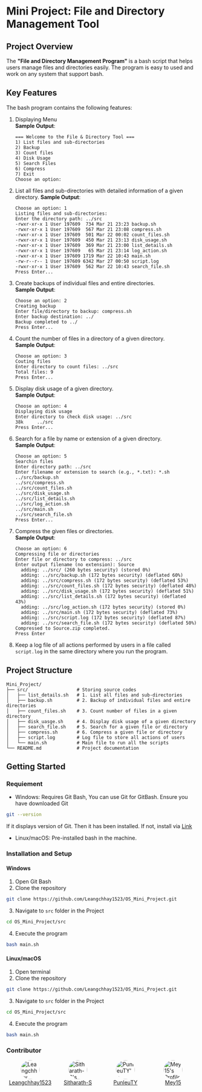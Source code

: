 # Mini Project: File and Directory Management Tool
## Project Overview
The **"File and Directory Management Program"** is a bash script that helps users manage files and directories easily. The program is easy to used and work on any system that support bash.

## Key Features
The bash program contains the following features:
1. Displaying Menu <br>
   **Sample Output**:
   ```plaintext
   === Welcome to the File & Directory Tool ===
   1) List files and sub-directories
   2) Backup
   3) Count files
   4) Disk Usage
   5) Search Files
   6) Compress
   7) Exit
   Choose an option: 
   ```
2. List all files and sub-directories with detailed information of a given directory.
   **Sample Output**:
   ```plaintext
   Choose an option: 1
   Listing files and sub-directories:
   Enter the directory path: ../src
   -rwxr-xr-x 1 User 197609  734 Mar 21 23:23 backup.sh
   -rwxr-xr-x 1 User 197609  567 Mar 21 23:08 compress.sh
   -rwxr-xr-x 1 User 197609  501 Mar 22 00:02 count_files.sh
   -rwxr-xr-x 1 User 197609  450 Mar 21 23:13 disk_usage.sh
   -rwxr-xr-x 1 User 197609  369 Mar 21 23:00 list_details.sh
   -rwxr-xr-x 1 User 197609   65 Mar 21 23:14 log_action.sh
   -rwxr-xr-x 1 User 197609 1719 Mar 22 10:43 main.sh
   -rw-r--r-- 1 User 197609 6342 Mar 27 00:50 script.log
   -rwxr-xr-x 1 User 197609  562 Mar 22 10:43 search_file.sh
   Press Enter...
   ```
3. Create backups of individual files and entire directories. <br>
   **Sample Output**:
   ```plaintext
   Choose an option: 2
   Creating backup
   Enter file/directory to backup: compress.sh
   Enter backup destination: ../
   Backup completed to ../
   Press Enter...
   ```
4. Count the number of files in a directory of a given directory. <br>
   **Sample Output**:
   ```plaintext
   Choose an option: 3
   Couting files
   Enter directory to count files: ../src
   Total files: 9
   Press Enter...
   ```
5. Display disk usage of a given directory. <br>
   **Sample Output**:
   ```plaintext
   Choose an option: 4
   Displaying disk usage
   Enter directory to check disk usage: ../src
   38k     ../src
   Press Enter...
   ```
6. Search for a file by name or extension of a given directory. <br>
   **Sample Output**:
   ```plaintext
   Choose an option: 5
   Searchin files
   Enter directory path: ../src
   Enter filename or extension to search (e.g., *.txt): *.sh
   ../src/backup.sh
   ../src/compress.sh
   ../src/count_files.sh
   ../src/disk_usage.sh
   ../src/list_details.sh
   ../src/log_action.sh
   ../src/main.sh
   ../src/search_file.sh
   Press Enter...
   ```
7. Compress the given files or directories. <br>
   **Sample Output**:
   ```plaintext
   Choose an option: 6
   Compressing file or directories
   Enter file or directory to compress: ../src
   Enter output filename (no extension): Source
     adding: ../src/ (260 bytes security) (stored 0%)
     adding: ../src/backup.sh (172 bytes security) (deflated 60%)
     adding: ../src/compress.sh (172 bytes security) (deflated 53%)
     adding: ../src/count_files.sh (172 bytes security) (deflated 48%)
     adding: ../src/disk_usage.sh (172 bytes security) (deflated 51%)
     adding: ../src/list_details.sh (172 bytes security) (deflated 43%)
     adding: ../src/log_action.sh (172 bytes security) (stored 0%)
     adding: ../src/main.sh (172 bytes security) (deflated 73%)
     adding: ../src/script.log (172 bytes security) (deflated 87%)
     adding: ../src/search_file.sh (172 bytes security) (deflated 50%)
   Compressed to Source.zip completed.
   Press Enter
   ```
8. Keep a log file of all actions performed by users in a file called `script.log` in the same directory where you run the program.

## Project Structure
```plaintext
Mini_Project/
├── src/                  # Storing source codes
│   ├── list_details.sh   # 1. List all files and sub-directories
│   ├── backup.sh         # 2. Backup of individual files and entire directories
│   ├── count_files.sh    # 3. Count number of files in a given directory
│   ├── disk_uasge.sh     # 4. Display disk usage of a given directory
│   ├── search_file.sh    # 5. Search for a given file or directory
│   ├── compress.sh       # 6. Compress a given file or directory
│   ├── script.log        # Log file to store all actions of users
│   └── main.sh           # Main file to run all the scripts
└── README.md             # Project documentation
```

## Getting Started
### Requiement
- Windows: Requires Git Bash, You can use Git for GitBash. Ensure you have downloaded Git
```bash
git --version
```
If it displays version of Git. Then it has been installed. If not, install via [Link](https://git-scm.com/)
- Linux/macOS: Pre-installed bash in the machine.
### Installation and Setup
#### Windows 
1. Open Git Bash
2. Clone the repository
```bash
git clone https://github.com/Leangchhay1523/OS_Mini_Project.git
```
3. Navigate to `src` folder in the Project
```bash
cd OS_Mini_Project/src
```
4. Execute the program
```bash
bash main.sh
```
#### Linux/macOS
1. Open terminal
2. Clone the repository
```bash
git clone https://github.com/Leangchhay1523/OS_Mini_Project.git
```
3. Navigate to `src` folder in the Project
```bash
cd OS_Mini_Project/src
```
4. Execute the program
```bash
bash main.sh
```

### Contributor
<div style="display: grid; grid-template-columns: repeat(4, 1fr);">
  <div style="display: flex; justify-content: center; align-items: center; flex-direction: column;">
    <img src="https://github.com/Leangchhay1523.png" alt="Leangchhay Profile" width="50" height="50" style="border-radius: 50%;" />
    <a href="https://github.com/Leangchhay1523">Leangchhay1523</a>
  </div>
  <div style="display: flex; justify-content: center; align-items: center; flex-direction: column;">
    <img src="https://github.com/Sitharath-s.png" alt="Sitharath-S's Profile" width="50" height="50" style="border-radius: 50%;" />
    <a href="https://github.com/Sitharath-s">Sitharath-S</a>
  </div>
  <div style="display: flex; justify-content: center; align-items: center; flex-direction: column;">
    <img src="https://github.com/PunleuTY.png" alt="PunleuTY's Profile" width="50" height="50" style="border-radius: 50%;" />
    <a href="https://github.com/PunleuTY">PunleuTY</a>
  </div>
   <div style="display: flex; justify-content: center; align-items: center; flex-direction: column;">
    <img src="https://github.com/Mey15.png" alt="Mey15's Profile" width="50" height="50" style="border-radius: 50%;" />
    <a href="https://github.com/Mey15">Mey15</a>
  </div>
</div>
